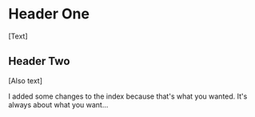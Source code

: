 # Header One

[Text]

## Header Two

[Also text]



I added some changes to the index because that's what you wanted. It's always about what you want...
